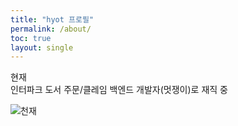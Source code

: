 ```yaml
---
title: "hyot 프로필"
permalink: /about/
toc: true
layout: single
---
```


현재  
인터파크 도서 주문/클레임 백엔드 개발자(멋쟁이)로 재직 중  

![천재]({{site.url}}/assets/images/genius.jpg "천재!")